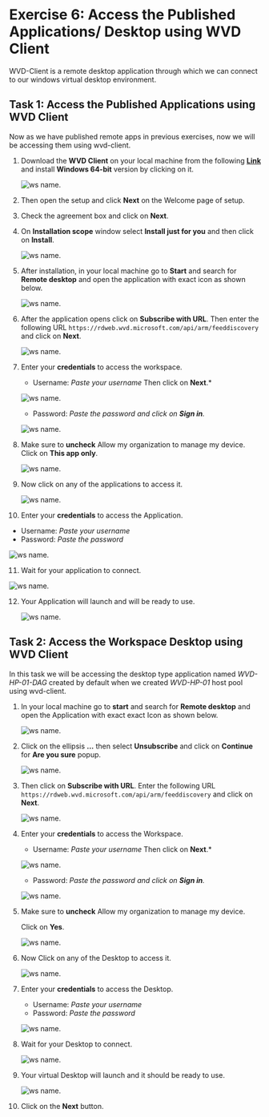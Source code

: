 # **Exercise 6: Access the Published Applications/ Desktop using WVD Client**

WVD-Client is a remote desktop application through which we can connect to our windows virtual desktop environment.

## **Task 1: Access the Published Applications using WVD Client**

Now as we have published remote apps in previous exercises, now we will be accessing them using wvd-client.

1. Download the **WVD Client** on your local machine from the following [**Link**](https://docs.microsoft.com/en-us/azure/virtual-desktop/connect-windows-7-and-10) and install **Windows 64-bit** version by clicking on it.
   
   ![ws name.](media/a48.png)
   
   
2. Then open the setup and click **Next** on the Welcome page of setup.

3. Check the agreement box and click on **Next**.

4. On **Installation scope** window select **Install just for you** and then click on **Install**.

   ![ws name.](media/wvd41.png)

5. After installation, in your local machine go to **Start** and search for **Remote desktop** and open the application with exact icon as shown below.

   ![ws name.](media/137.png)
   
   
6. After the application opens click on **Subscribe with URL**. Then enter the following URL ```https://rdweb.wvd.microsoft.com/api/arm/feeddiscovery``` and click on **Next**.

   ![ws name.](media/94.png)
  
  
7. Enter your **credentials** to access the workspace.

   - Username: *Paste your username* **<inject key="AzureAdUserEmail" />** Then click on **Next**.*
   
   ![ws name.](media/95.png)

   - Password: *Paste the password* **<inject key="AzureAdUserPassword" />** *and click on **Sign in**.*

   ![ws name.](media/96.png)
   
   
8. Make sure to **uncheck** Allow my organization to manage my device. Click on **This app only**.

   ![ws name.](media/55.png)
   
   
9. Now click on any of the applications to access it.

   ![ws name.](media/97.png)
   

10. Enter your **credentials** to access the Application.

   - Username: *Paste your username* **<inject key="AzureAdUserEmail" />** 
   - Password: *Paste the password* **<inject key="AzureAdUserPassword" />**
   
   ![ws name.](media/89.png)
   

11. Wait for your application to connect.

   ![ws name.](media/58.png)
   

12. Your Application will launch and will be ready to use.

    ![ws name.](media/59.png)
    
    

## **Task 2: Access the Workspace Desktop using WVD Client**

In this task we will be accessing the desktop type application named *WVD-HP-01-DAG* created by default when we created *WVD-HP-01* host pool using wvd-client.

1. In your local machine go to **start** and search for **Remote desktop** and open the Application with exact exact Icon as shown below.

   ![ws name.](media/51.png)


2. Click on the ellipsis **...** then select **Unsubscribe** and click on **Continue** for **Are you sure** popup.

   ![ws name.](media/99.png)

3. Then click on **Subscribe with URL**. Enter the following URL ```https://rdweb.wvd.microsoft.com/api/arm/feeddiscovery``` and click on **Next**.

   ![ws name.](media/98.png)

4. Enter your **credentials** to access the Workspace.

   - Username: *Paste your username* **<inject key="AzureAdUserEmail" />** Then click on **Next**.*
   
   ![ws name.](media/95.png)

   - Password: *Paste the password* **<inject key="AzureAdUserPassword" />** *and click on **Sign in**.*

   ![ws name.](media/96.png)
   
   
5. Make sure to **uncheck** Allow my organization to manage my device.

   Click on **Yes**.

   ![ws name.](media/55.png)
   
   
6. Now Click on any of the Desktop to access it.

   ![ws name.](media/100.png)
   

7. Enter your **credentials** to access the Desktop.

   - Username: *Paste your username* **<inject key="AzureAdUserEmail" />** 
   - Password: *Paste the password* **<inject key="AzureAdUserPassword" />**
   
   ![ws name.](media/89.png)
   

8. Wait for your Desktop to connect.

   ![ws name.](media/62.png)
   

9. Your virtual Desktop will launch and it should be ready to use.
        
    ![ws name.](media/63.png)   
     
 10. Click on the **Next** button.   
